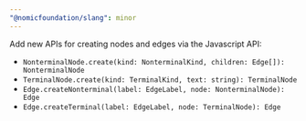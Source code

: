 ```yaml
---
"@nomicfoundation/slang": minor
---
```


Add new APIs for creating nodes and edges via the Javascript API:

- `NonterminalNode.create(kind: NonterminalKind, children: Edge[]): NonterminalNode`
- `TerminalNode.create(kind: TerminalKind, text: string): TerminalNode`
- `Edge.createNonterminal(label: EdgeLabel, node: NonterminalNode): Edge`
- `Edge.createTerminal(label: EdgeLabel, node: TerminalNode): Edge`

